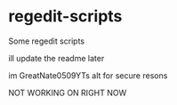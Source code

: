 # regedit-scripts
Some regedit scripts

ill update the readme later

im GreatNate0509YTs alt for secure resons

NOT WORKING ON RIGHT NOW
